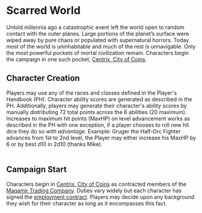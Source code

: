 # Scarred World
Untold millennia ago a catastrophic event left the world open to random contact with the outer planes. Large portions of the planet’s surface were wiped away by pure chaos or populated with supernatural horrors. Today most of the world is uninhabitable and much of the rest is unnavigable. Only the most powerful pockets of mortal civilization remain. Characters begin the campaign in one such pocket, [Centrix, City of Coins](./city-of-coins.md).

## Character Creation
Players may use any of the races and classes defined in the Player's Handbook (PH). Character ability scores are generated as described in the PH. Additionally, players may generate their character's ability scores by manually distributing 72 total points across the 6 abilities (20 maximum). Increases to maximum hit points (MaxHP) on level advancement works as described in the PH with one exception, if a player chooses to roll new hit dice they do so *with advantage*. Example: Gruger the Half-Orc Fighter advances from 1st to 2nd level, the Player may either increase his MaxHP by 6 or by best d10 in 2d10 (thanks Mike).
<br><br>

## Campaign Start
Characters begin in [Centrix, City of Coins](./city-of-coins.md) as contracted members of the [Maqamir Trading Company](./maqamir.md). Duties vary widely but each character has signed the [employment contract](./contract.md). Players may decide upon any background they wish for their character as long as it encompasses this fact.
<br><br>
